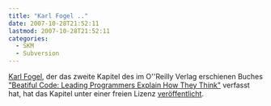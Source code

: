 ```yaml
---
title: "Karl Fogel .."
date: 2007-10-28T21:52:11
lastmod: 2007-10-28T21:52:11
categories:
  - SKM
  - Subversion
---
```

[Karl Fogel](http://www.red-bean.com/kfogel/ "Karl Fogel"), der das zweite Kapitel des 
im O''Reilly Verlag erschienen Buches 
["Beatiful Code: Leading Programmers Explain How They Think"](http://www.oreilly.com/catalog/9780596510046/ "Beatiful Code: Leading Programmers Explain How They Think") verfasst hat, 
hat das Kapitel unter einer freien Lizenz [veröffentlicht](http://www.red-bean.com/kfogel/beautiful-code/bc-chapter-02.html "veröffentlicht").
